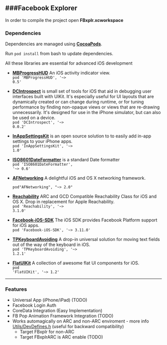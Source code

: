 ###Facebook Explorer
----
In order to compile the project open **FBxplr.xcworkspace**

### Dependencies
Dependencies are managed using  [**CocoaPods**](http://www.cocoapods.org).  

Run  <code>pod install</code> from bash to update dependencies.




All these libraries are essential for advanced iOS development

* [**MBProgressHUD**](http://www.bukovinski.com/) An iOS activity indicator view.<br>
<code>pod 'MBProgressHUD', '~> 0.5'</code>

* [**DCIntrospect**](https://github.com/domesticcatsoftware/DCIntrospect) is small set of tools for iOS that aid in debugging user interfaces built with UIKit. It's especially useful for UI layouts that are dynamically created or can change during runtime, or for tuning performance by finding non-opaque views or views that are re-drawing unnecessarily. It's designed for use in the iPhone simulator, but can also be used on a device. <br> 
<code>pod 'DCIntrospect', '~> 0.0.2'</code>

* [**InAppSettingsKit**](https://github.com/futuretap/InAppSettingsKit) is an open source solution to to easily add in-app settings to your iPhone apps.<br>
<code>pod 'InAppSettingsKit', '~> 1.0'</code>
 
* [**ISO8601DateFormatter**](https://bitbucket.org/boredzo/iso-8601-parser-unparser/) is a standard Date formatter  <br>
 <code>pod 'ISO8601DateFormatter', '~> 0.6'</code>
 
* [**AFNetworking**](https://github.com/futuretap/InAppSettingsKit) A delightful iOS and OS X networking framework. <br>
<code> pod"AFNetworking", "~> 2.0"</code>  

* [**Reachability**](https://github.com/tonymillion/Reachability) ARC and GCD Compatible Reachability Class for iOS and OS X. Drop in replacement for Apple Reachability.<br>
<code>pod 'Reachability', '~> 3.1.0'</code> 

* [**Facebook-iOS-SDK**](https://developers.facebook.com/docs/ios/) The iOS SDK provides Facebook Platform support for iOS apps.<br>
<code>pod 'Facebook-iOS-SDK', '~> 3.11.0'</code>

* [**TPKeyboardAvoiding**](https://github.com/michaeltyson/TPKeyboardAvoiding) A drop-in universal solution for moving text fields out of the way of the keyboard in iOS.<br>
<code>pod 'TPKeyboardAvoiding', '~> 1.2.1'</code>

* [**FlatUIKit**](https://github.com/Grouper/FlatUIKit) A collection of awesome flat UI components for iOS.<br>
<code>pod 'FlatUIKit', '~> 1.2'</code>

 
----
### Features
* Universal App (iPhone/iPad) (TODO)
* Facebook Login Auth
* CoreData Integration (Easy Implementation)
* FB Pop Animation Framework Integration (TODO) 
* Works automagically on ARC and non-ARC enviroment - more info [Utils/DevDefines.h](https://github.com/RIAlizer/FBxplr/blob/master/FBxplr/FBxplr/Utils/DevDefines.h) (useful for backward compatibility) 
	* Target FBxplr for non-ARC
	* Target FBxplrARC is ARC enable (TODO)